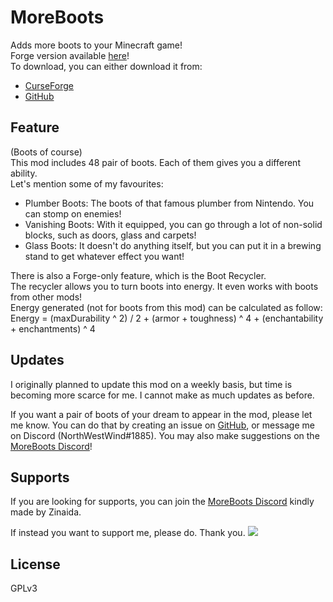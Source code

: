 # MoreBoots
Adds more boots to your Minecraft game!  
Forge version available [here](https://github.com/North-West-Wind/MoreBoots)!  
To download, you can either download it from:
- [CurseForge](https://www.curseforge.com/minecraft/mc-mods/moreboots-fabric)
- [GitHub](https://github.com/North-West-Wind/MoreBoots-Fabric/releases/latest)

## Feature
(Boots of course)  
This mod includes 48 pair of boots. Each of them gives you a different ability.  
Let's mention some of my favourites:
- Plumber Boots: The boots of that famous plumber from Nintendo. You can stomp on enemies!
- Vanishing Boots: With it equipped, you can go through a lot of non-solid blocks, such as doors, glass and carpets!
- Glass Boots: It doesn't do anything itself, but you can put it in a brewing stand to get whatever effect you want!

There is also a Forge-only feature, which is the Boot Recycler.  
The recycler allows you to turn boots into energy. It even works with boots from other mods!  
Energy generated (not for boots from this mod) can be calculated as follow:  
Energy = (maxDurability ^ 2) / 2 + (armor + toughness) ^ 4 + (enchantability + enchantments) ^ 4

## Updates
I originally planned to update this mod on a weekly basis, but time is becoming more scarce for me. I cannot make as much updates as before.

If you want a pair of boots of your dream to appear in the mod, please let me know. You can do that by creating an issue on [GitHub](https://github.com/North-West-Wind/MoreBoots), or message me on Discord (NorthWestWind#1885). You may also make suggestions on the [MoreBoots Discord](https://discord.gg/UFEMhuY9xT)!

## Supports
If you are looking for supports, you can join the [MoreBoots Discord](https://discord.gg/UFEMhuY9xT) kindly made by Zinaida.

If instead you want to support me, please do. Thank you.
[![](https://drive.google.com/uc?export=download&id=1AH5YdXRoE6G3RQKqWY03TsYMy1H_E5lU)](https://www.patreon.com/nww)

## License
GPLv3